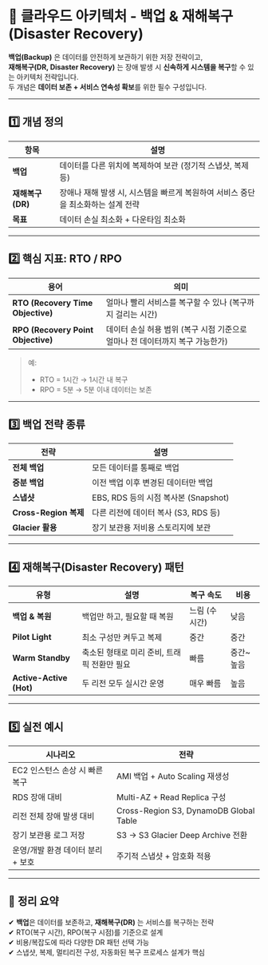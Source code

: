 # 🧭 클라우드 아키텍처 - 백업 & 재해복구 (Disaster Recovery)

**백업(Backup)** 은 데이터를 안전하게 보관하기 위한 저장 전략이고,  
**재해복구(DR, Disaster Recovery)** 는 장애 발생 시 **신속하게 시스템을 복구**할 수 있는 아키텍처 전략입니다.  
두 개념은 **데이터 보존 + 서비스 연속성 확보**를 위한 필수 구성입니다.

---

## 1️⃣ 개념 정의

| 항목       | 설명 |
|------------|------|
| **백업**     | 데이터를 다른 위치에 복제하여 보관 (정기적 스냅샷, 복제 등) |
| **재해복구 (DR)** | 장애나 재해 발생 시, 시스템을 빠르게 복원하여 서비스 중단을 최소화하는 설계 전략 |
| **목표**     | 데이터 손실 최소화 + 다운타임 최소화 |

---

## 2️⃣ 핵심 지표: RTO / RPO

| 용어       | 의미 |
|------------|------|
| **RTO (Recovery Time Objective)** | 얼마나 빨리 서비스를 복구할 수 있나 (복구까지 걸리는 시간) |
| **RPO (Recovery Point Objective)** | 데이터 손실 허용 범위 (복구 시점 기준으로 얼마나 전 데이터까지 복구 가능한가) |

> 예:  
> - RTO = 1시간 → 1시간 내 복구  
> - RPO = 5분 → 5분 이내 데이터는 보존

---

## 3️⃣ 백업 전략 종류

| 전략              | 설명 |
|-------------------|------|
| **전체 백업**         | 모든 데이터를 통째로 백업 |
| **증분 백업**         | 이전 백업 이후 변경된 데이터만 백업 |
| **스냅샷**           | EBS, RDS 등의 시점 복사본 (Snapshot) |
| **Cross-Region 복제** | 다른 리전에 데이터 복사 (S3, RDS 등) |
| **Glacier 활용**      | 장기 보관용 저비용 스토리지에 보관 |

---

## 4️⃣ 재해복구(Disaster Recovery) 패턴

| 유형                  | 설명 | 복구 속도 | 비용 |
|-----------------------|------|------------|------|
| **백업 & 복원**           | 백업만 하고, 필요할 때 복원 | 느림 (수시간) | 낮음 |
| **Pilot Light**         | 최소 구성만 켜두고 복제 | 중간 | 중간 |
| **Warm Standby**        | 축소된 형태로 미리 준비, 트래픽 전환만 필요 | 빠름 | 중간~높음 |
| **Active-Active (Hot)** | 두 리전 모두 실시간 운영 | 매우 빠름 | 높음 |

---

## 5️⃣ 실전 예시

| 시나리오                          | 전략 |
|-----------------------------------|-------|
| EC2 인스턴스 손상 시 빠른 복구         | AMI 백업 + Auto Scaling 재생성 |
| RDS 장애 대비                      | Multi-AZ + Read Replica 구성 |
| 리전 전체 장애 발생 대비               | Cross-Region S3, DynamoDB Global Table |
| 장기 보관용 로그 저장                 | S3 → S3 Glacier Deep Archive 전환 |
| 운영/개발 환경 데이터 분리 + 보호       | 주기적 스냅샷 + 암호화 적용 |

---

## 🎯 정리 요약

✔ **백업**은 데이터를 보존하고, **재해복구(DR)** 는 서비스를 복구하는 전략  
✔ RTO(복구 시간), RPO(복구 시점)를 기준으로 설계  
✔ 비용/복잡도에 따라 다양한 DR 패턴 선택 가능  
✔ 스냅샷, 복제, 멀티리전 구성, 자동화된 복구 프로세스 설계가 핵심

